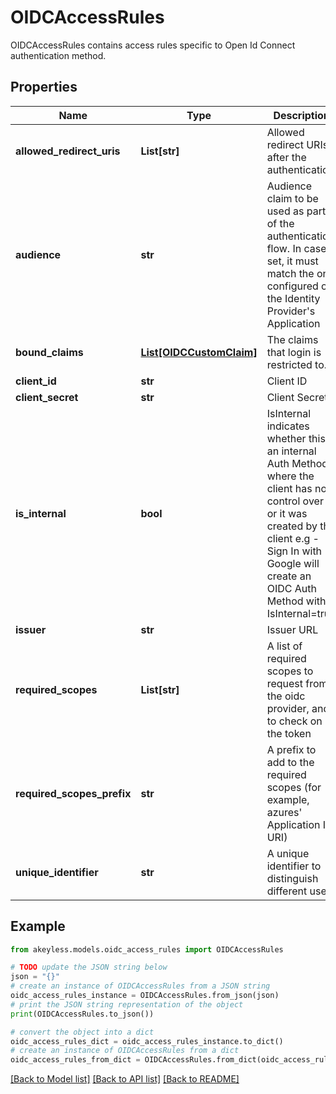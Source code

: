 # OIDCAccessRules

OIDCAccessRules contains access rules specific to Open Id Connect authentication method.

## Properties

Name | Type | Description | Notes
------------ | ------------- | ------------- | -------------
**allowed_redirect_uris** | **List[str]** | Allowed redirect URIs after the authentication | [optional] 
**audience** | **str** | Audience claim to be used as part of the authentication flow. In case set, it must match the one configured on the Identity Provider&#39;s Application | [optional] 
**bound_claims** | [**List[OIDCCustomClaim]**](OIDCCustomClaim.md) | The claims that login is restricted to. | [optional] 
**client_id** | **str** | Client ID | [optional] 
**client_secret** | **str** | Client Secret | [optional] 
**is_internal** | **bool** | IsInternal indicates whether this is an internal Auth Method where the client has no control over it, or it was created by the client e.g - Sign In with Google will create an OIDC Auth Method with IsInternal&#x3D;true | [optional] 
**issuer** | **str** | Issuer URL | [optional] 
**required_scopes** | **List[str]** | A list of required scopes to request from the oidc provider, and to check on the token | [optional] 
**required_scopes_prefix** | **str** | A prefix to add to the required scopes (for example, azures&#39; Application ID URI) | [optional] 
**unique_identifier** | **str** | A unique identifier to distinguish different users | [optional] 

## Example

```python
from akeyless.models.oidc_access_rules import OIDCAccessRules

# TODO update the JSON string below
json = "{}"
# create an instance of OIDCAccessRules from a JSON string
oidc_access_rules_instance = OIDCAccessRules.from_json(json)
# print the JSON string representation of the object
print(OIDCAccessRules.to_json())

# convert the object into a dict
oidc_access_rules_dict = oidc_access_rules_instance.to_dict()
# create an instance of OIDCAccessRules from a dict
oidc_access_rules_from_dict = OIDCAccessRules.from_dict(oidc_access_rules_dict)
```
[[Back to Model list]](../README.md#documentation-for-models) [[Back to API list]](../README.md#documentation-for-api-endpoints) [[Back to README]](../README.md)



